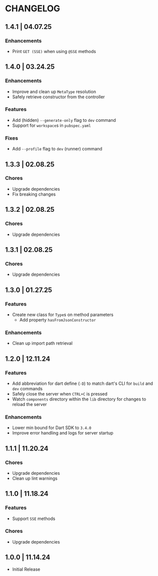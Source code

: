# CHANGELOG

## 1.4.1 | 04.07.25

### Enhancements

- Print `GET (SSE)` when using `@SSE` methods

## 1.4.0 | 03.24.25

### Enhancements

- Improve and clean up `MetaType` resolution
- Safely retrieve constructor from the controller

### Features

- Add (hidden) `--generate-only` flag to `dev` command
- Support for `workspace`s in `pubspec.yaml`

### Fixes

- Add `--profile` flag to `dev` (runner) command

## 1.3.3 | 02.08.25

### Chores

- Upgrade dependencies
- Fix breaking changes

## 1.3.2 | 02.08.25

### Chores

- Upgrade dependencies

## 1.3.1 | 02.08.25

### Chores

- Upgrade dependencies

## 1.3.0 | 01.27.25

### Features

- Create new class for `Type`s on method parameters
  - Add property `hasFromJsonConstructor`

### Enhancements

- Clean up import path retrieval

## 1.2.0 | 12.11.24

### Features

- Add abbreviation for dart define (`-D`) to match dart's CLI for `build` and `dev` commands
- Safely close the server when `CTRL+C` is pressed
- Watch `components` directory within the `lib` directory for changes to reload the server

### Enhancements

- Lower min bound for Dart SDK to `3.4.0`
- Improve error handling and logs for server startup

## 1.1.1 | 11.20.24

### Chores

- Upgrade dependencies
- Clean up lint warnings

## 1.1.0 | 11.18.24

### Features

- Support `SSE` methods

### Chores

- Upgrade dependencies

## 1.0.0 | 11.14.24

- Initial Release

